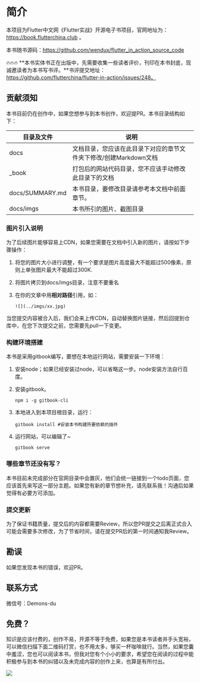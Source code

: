 # 简介

本项目为Flutter中文网《Flutter实战》开源电子书项目，官网地址为：https://book.flutterchina.club 。

本书随书源码：https://github.com/wendux/flutter_in_action_source_code

🔥🔥🔥 **本书实体书正在出版中，先需要收集一些读者评价，刊印在本书封底，现诚邀读者为本书写书评。**书评提交地址：https://github.com/flutterchina/flutter-in-action/issues/248。




## 贡献须知

本书目前仍在创作中，如果您想参与到本书创作，欢迎提PR。本书目录结构如下：

| 目录及文件      | 说明                                                         |
| --------------- | ------------------------------------------------------------ |
| docs            | 文档目录，您应该在此目录下对应的章节文件夹下修改/创建Markdown文档 |
| _book           | 打包后的网站代码目录，您不应该手动修改此目录下的文档         |
| docs/SUMMARY.md | 本书目录，要修改目录请参考本文档中前面章节。                 |
| docs/imgs       | 本书所引的图片、截图目录                                     |

### 图片引入说明

为了后续图片能够容易上CDN，如果您需要在文档中引入新的图片，请按如下步骤操作：

1. 将您的图片大小进行调整，有一个要求是图片高度最大不能超过500像素，原则上单张图片最大不能超过300K.

2. 将图片拷贝到docs/imgs目录，注意不要重名

3. 在你的文章中用**相对路径**引用，如：

   ```
   ![](../imgs/xx.jpg)
   ```

当您提交内容被合入后，我们会来上传CDN，自动替换图片链接，然后回提到仓库中，在您下次提交之前，您需要先pull一下变更。

### 构建环境搭建

本书是采用gitbook编写，要想在本地运行网站，需要安装一下环境：

1. 安装node；如果已经安装过node，可以省略这一步。node安装方法自行百度。

2. 安装gitbook。

   ```shell
   npm i -g gitbook-cli
   ```

3. 本地进入到本项目根目录，运行：

   ```shell
   gitbook install #安装本书构建所要依赖的插件
   ```

4. 运行网站，可以编辑了~

   ```
   gitbook serve 
   ```

### 哪些章节还没有写？

本书目前未完成部分在官网目录中会置灰，他们会统一链接到一个todo页面，您应该首先来写这一部分主题。如果您有新的章节想补充，请先联系我！沟通后如果觉得有必要方可添加。

### 提交更新

为了保证书籍质量，提交后的内容都需要Review，所以您PR提交之后离正式合入可能会需要多次修改，为了节省时间，请在提交PR后的第一时间通知我Review。

## 勘误

如果您发现本书的错误，欢迎PR。

## 联系方式

微信号：Demons-du

## 免费？

知识是应该付费的，创作不易，开源不等于免费，如果您是本书读者并手头宽裕，可以微信扫描下面二维码打赏，也不用太多，够买一杯咖啡就行。当然，如果您囊中羞涩，您也可以阅读本书，但我对您有个小小的要求，希望您在阅读的过程中能积极参与到本书的纠错以及未完成内容的创作上来，也算是有所付出。

![](https://cdn.jsdelivr.net/gh/flutterchina/flutter-in-action@1.0.3/docs/imgs/pay.jpeg)

